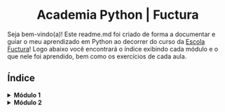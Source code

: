 <h1 align="center">Academia Python | Fuctura</h1>

Seja bem-vindo(a)! Este readme.md foi criado de forma a documentar e guiar o meu aprendizado em Python ao decorrer do curso da [Escola Fuctura](https://fucturatecnologia.com.br/)! Logo abaixo você encontrará o índice exibindo cada módulo e o que nele foi aprendido, bem como os exercícios de cada aula.

## Índice

<details>
  <summary><b>Módulo 1</b></summary>
    
- [Projetos](https://github.com/vicafz/python_fuctura/tree/main/modulo_1);
- Operadores, desvio condicional e estrutura de dados;
- Listas, tuplas e dicionários;
</details>

<details>
  <summary><b>Módulo 2</b></summary>
    
- [Projetos](https://github.com/vicafz/python_fuctura/tree/main/modulo_1);
- Operadores, desvio condicional e estrutura de dados;
- Listas, tuplas e dicionários;
</details>